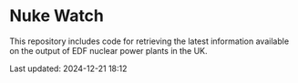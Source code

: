 # Nuke Watch

This repository includes code for retrieving the latest information available on the output of EDF nuclear power plants in the UK.

Last updated: 2024-12-21 18:12
